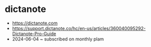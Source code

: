 # dictanote

* https://dictanote.com
* https://support.dictanote.co/hc/en-us/articles/360040095292-Dictanote-Pro-Guide
* 2024-06-04 ~ subscribed on monthly plam